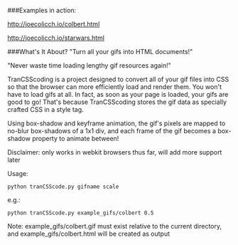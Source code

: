 ###Examples in action:

http://joecolicch.io/colbert.html

http://joecolicch.io/starwars.html

###What's It About?
"Turn all your gifs into HTML documents!"

"Never waste time loading lengthy gif resources again!"

TranCSScoding is a project designed to convert all of your gif files into CSS so that the browser can more efficiently load and render them. You won't have to load gifs at all. In fact, as soon as your page is loaded, your gifs are good to go! That's because TranCSScoding stores the gif data as specially crafted CSS in a style tag.

Using box-shadow and keyframe animation, the gif's pixels are mapped to no-blur box-shadows of a 1x1 div, and each frame of the gif becomes a box-shadow property to animate between!

Disclaimer: only works in webkit browsers thus far, will add more support later


Usage:
```
python tranCSScode.py gifname scale
```

e.g.:
```
python tranCSScode.py example_gifs/colbert 0.5
```

Note: example_gifs/colbert.gif must exist relative to the current directory, and example_gifs/colbert.html will be created as output
